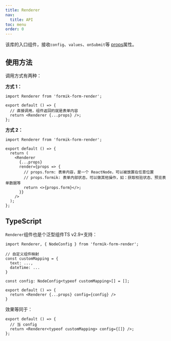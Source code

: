 ```yaml
---
title: Renderer
nav:
  title: API
toc: menu
order: 0
---
```


该库的入口组件，接收`config`、`values`、`onSubmit`等 [props](#api)属性。

## 使用方法

调用方式有两种：

**方式 1：**

```tsx | pure
import Renderer from 'formik-form-render';

export default () => {
  // 直接调用，组件返回的就是表单内容
  return <Renderer {...props} />;
};
```

**方式 2：**

```tsx | pure
import Renderer from 'formik-form-render';

export default () => {
  return (
    <Renderer
      {...props}
      render={props => {
        // props.form: 表单内容，是一个 ReactNode，可以被放置在任意位置
        // props.formik: 表单内部状态，可以做其他操作，如：获取校验状态、预览表单数据等
        return <>{props.form}</>;
      }}
    />
  );
};
```

<API src="../core/Renderer.tsx" desc="> `Renderer`组件" ></API>

<API src="./tsx/index.tsx" exports='["RendererRenderParam"]' desc="> `Renderer`组件中的`render函数`" ></API>

## TypeScript

`Renderer`组件也是个泛型组件<Badge>TS v2.9+支持</Badge>：

```tsx | pure
import Renderer, { NodeConfig } from 'formik-form-render';

// 自定义组件映射
const customMapping = {
  text: ...,
  dateTime: ...
}

const config: NodeConfig<typeof customMapping>[] = [];

export default () => {
  return <Renderer {...props} config={config} />
}
```

效果等同于：

```tsx | pure
export default () => {
  // 当 config
  return <Renderer<typeof customMapping> config={[]} />;
};
```
